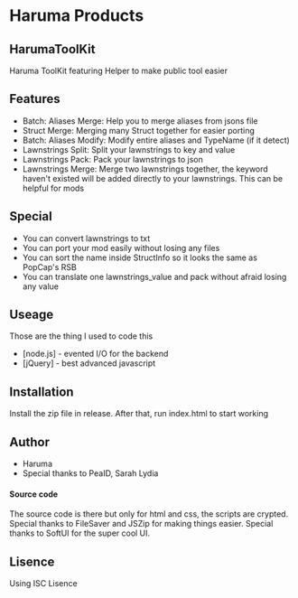 # Haruma Products
## HarumaToolKit


Haruma ToolKit featuring Helper to make public tool easier

## Features

- Batch: Aliases Merge: Help you to merge aliases from jsons file
- Struct Merge: Merging many Struct together for easier porting
- Batch: Aliases Modify: Modify entire aliases and TypeName (if it detect)
- Lawnstrings Split: Split your lawnstrings to key and value
- Lawnstrings Pack: Pack your lawnstrings to json
- Lawnstrings Merge: Merge two lawnstrings together, the keyword haven't existed will be added directly to your lawnstrings. This can be helpful for mods

## Special
- You can convert lawnstrings to txt
- You can port your mod easily without losing any files
- You can sort the name inside StructInfo so it looks the same as PopCap's RSB
- You can translate one lawnstrings_value and pack without afraid losing any value

## Useage

Those are the thing I used to code this
- [node.js] - evented I/O for the backend
- [jQuery] - best advanced javascript

## Installation

Install the zip file in release. After that, run index.html to start working

## Author

- Haruma
- Special thanks to PeaID, Sarah Lydia

#### Source code
The source code is there but only for html and css, the scripts are crypted.
Special thanks to FileSaver and JSZip for making things easier.
Special thanks to SoftUI for the super cool UI.

## Lisence
Using ISC Lisence
